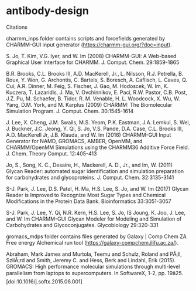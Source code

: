 # antibody-design 
Citations

charmm_inps folder contains scripts and forcefields generated by CHARMM-GUI input generator (https://charmm-gui.org/?doc=input).

S. Jo, T. Kim, V.G. Iyer, and W. Im (2008)
CHARMM-GUI: A Web-based Graphical User Interface for CHARMM. J. Comput. Chem. 29:1859-1865

B.R. Brooks, C.L. Brooks III, A.D. MacKerell, Jr., L. Nilsson, R.J. Petrella, B. Roux, Y. Won, G. Archontis, C. Bartels, S. Boresch, A. Caflisch, L. Caves, Q. Cui, A.R. Dinner, M. Feig, S. Fischer, J. Gao, M. Hodoscek, W. Im, K. Kuczera, T. Lazaridis, J. Ma, V. Ovchinnikov, E. Paci, R.W. Pastor, C.B. Post, J.Z. Pu, M. Schaefer, B. Tidor, R. M. Venable, H. L. Woodcock, X. Wu, W. Yang, D.M. York, and M. Karplus (2009)
CHARMM: The Biomolecular Simulation Program. J. Comput. Chem. 30:1545-1614

J. Lee, X. Cheng, J.M. Swails, M.S. Yeom, P.K. Eastman, J.A. Lemkul, S. Wei, J. Buckner, J.C. Jeong, Y. Qi, S. Jo, V.S. Pande, D.A. Case, C.L. Brooks III, A.D. MacKerell Jr, J.B. Klauda, and W. Im (2016)
CHARMM-GUI Input Generator for NAMD, GROMACS, AMBER, OpenMM, and CHARMM/OpenMM Simulations using the CHARMM36 Additive Force Field. J. Chem. Theory Comput. 12:405-413

Jo, S., Song, K. C., Desaire, H., Mackerell, A. D., Jr., and Im, W. (2011)
Glycan Reader: automated sugar identification and simulation preparation for carbohydrates and glycoproteins. J. Comput. Chem. 32:3135-3141

S-J. Park, J. Lee, D.S. Patel, H. Ma, H.S. Lee, S. Jo, and W. Im (2017)
Glycan Reader is Improved to Recognize Most Sugar Types and Chemical Modifications in the Protein Data Bank. Bioinformatics 33:3051-3057

S-J. Park, J. Lee, Y. Qi, N.R. Kern, H.S. Lee, S. Jo, IS Joung, K. Joo, J. Lee, and W. Im
CHARMM-GUI Glycan Modeler for Modeling and Simulation of Carbohydrates and Glycoconjugates. Glycobiology 29:320-331

gromacs_mdps folder contains files generated by Galaxy | Comp Chem ZA Free energy Alchemical run tool (https://galaxy-compchem.ilifu.ac.za/).

Abraham, Mark James and Murtola, Teemu and Schulz, Roland and PÃ¡ll, SzilÃ¡rd and Smith, Jeremy C. and Hess, Berk and Lindahl, Erik (2015). GROMACS: High performance molecular simulations through multi-level parallelism from laptops to supercomputers. In SoftwareX, 1-2, pp. 19â25. [doi:10.1016/j.softx.2015.06.001]
